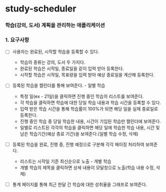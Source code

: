 # study-scheduler
### 학습(강의, 도서) 계획을 관리하는 애플리케이션

### 1. 요구사항
- [ ] 사용자는 완료된, 시작할 학습을 등록할 수 있다.
  - 학습의 종류는 강의, 도서 두 가지다.
  - 완료된 학습은 시작일, 종료일을 같이 입력 받아 등록한다.
  - 시작할 학습은 시작일, 목표량을 입력 받아 예상 종료일을 계산해 등록한다.
- [ ] 등록된 학습을 캘린더를 통해 보여준다. - 일별 학습
  - 특정 일(ex - 21일)을 클릭하면 진행 중인 학습의 리스트를 보여준다.
  - 각 학습을 클릭하면 학습에 대한 당일 학습 내용과 학습 시간을 등록할 수 있다.
  - 입력 받은 학습 시간을 통해 학습률이 100%가 되면 해당 일을 실제 종료일로 등록한다.
  - 진행 중인 학습 중 당일 학습한 내용, 시간이 기입된 학습만 캘린더에 보여준다.
  - 일별로 리스트된 각각의 학습을 클릭하면 해당 일에 학습한 학습 내용, 시간 및 남은 학습기간(예상 종료 기간)을 보여준다.(일별 학습 수정, 삭제)
- [ ] 등록된 학습을 완료, 진행 중, 진행 예정으로 구분해 각각 페이징 처리하여 보여준다.
  - 리스트는 시작일 기준 최신순으로 노출 - 개별 학습
  - 개별 학습의 제목을 클릭하면 상세 내용이 모달창으로 노출(학습 내용 수정, 삭제)
- [ ] 통계 페이지를 통해 최근 한달 간 학습에 대한 성취율을 그래프로 보여준다.


